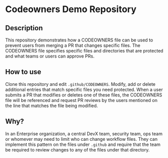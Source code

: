 # Codeowners Demo Repository

## Description
This repository demonstrates how a CODEOWNERS file can be used to prevent users from merging a PR that changes specific files. The CODEOWNERS file specifies specific files and directories that are protected and what teams or users can approve PRs. 

## How to use
Clone this repository and edit `.github/CODEOWNERS`. Modify, add or delete additional entries that match specific files you need protected. When a user submits a PR that modifies or deletes one of these files, the CODEOWNERS file will be referenced and request PR reviews by the users mentioned on the line that matches the file being modified.

## Why?
In an Enterprise organization, a central DevX team, security team, ops team or whomever may need to limit who can change workflow files. They can implement this pattern on the files under `.github` and require that the team be required to review changes to any of the files under that directory.
